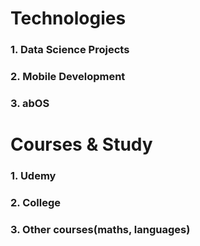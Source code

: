 # Technologies

### 1. Data Science Projects
### 2. Mobile Development
### 3. abOS

# Courses & Study

### 1. Udemy
### 2. College
### 3. Other courses(maths, languages)
